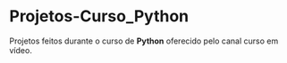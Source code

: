 # Projetos-Curso_Python
Projetos feitos durante o curso de **Python** oferecido pelo canal curso em vídeo. 

